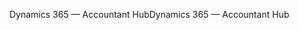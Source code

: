 <span data-ttu-id="78c8e-101">Dynamics 365 — Accountant Hub</span><span class="sxs-lookup"><span data-stu-id="78c8e-101">Dynamics 365 — Accountant Hub</span></span>
